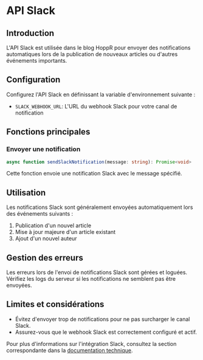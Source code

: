 # API Slack

## Introduction

L'API Slack est utilisée dans le blog HoppR pour envoyer des notifications automatiques lors de la publication de nouveaux articles ou d'autres événements importants.

## Configuration

Configurez l'API Slack en définissant la variable d'environnement suivante :

- `SLACK_WEBHOOK_URL`: L'URL du webhook Slack pour votre canal de notification

## Fonctions principales

### Envoyer une notification

```typescript
async function sendSlackNotification(message: string): Promise<void>
```

Cette fonction envoie une notification Slack avec le message spécifié.

## Utilisation

Les notifications Slack sont généralement envoyées automatiquement lors des événements suivants :

1. Publication d'un nouvel article
2. Mise à jour majeure d'un article existant
3. Ajout d'un nouvel auteur

## Gestion des erreurs

Les erreurs lors de l'envoi de notifications Slack sont gérées et loguées. Vérifiez les logs du serveur si les notifications ne semblent pas être envoyées.

## Limites et considérations

- Évitez d'envoyer trop de notifications pour ne pas surcharger le canal Slack.
- Assurez-vous que le webhook Slack est correctement configuré et actif.

Pour plus d'informations sur l'intégration Slack, consultez la section correspondante dans la [documentation technique](../technical/01_architecture.md).
